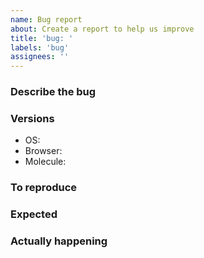 ```yaml
---
name: Bug report
about: Create a report to help us improve
title: 'bug: '
labels: 'bug'
assignees: ''
---
```


### Describe the bug

<!-- Please describe the bug in a clear and concise way -->

### Versions

<!-- Please provide the versions, which could help us to resolve this problem as soon as possible-->

-   OS:
-   Browser:
-   Molecule:

### To reproduce

### Expected

<!-- Please describe what you expected to happen -->

### Actually happening

<!-- Maybe provide a screenshot is more impressive -->
